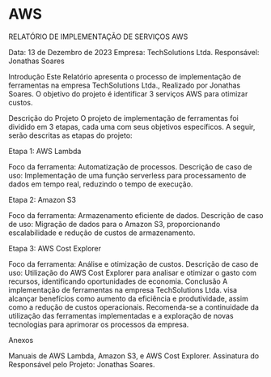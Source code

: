 # AWS
RELATÓRIO DE IMPLEMENTAÇÃO DE SERVIÇOS AWS

Data: 13 de Dezembro de 2023 Empresa: TechSolutions Ltda. Responsável: Jonathas Soares

Introdução Este Relatório apresenta o processo de implementação de ferramentas na empresa TechSolutions Ltda., Realizado por Jonathas Soares. O objetivo do projeto é identificar 3 serviços AWS para otimizar custos.

Descrição do Projeto O projeto de implementação de ferramentas foi dividido em 3 etapas, cada uma com seus objetivos específicos. A seguir, serão descritas as etapas do projeto:

Etapa 1: AWS Lambda

Foco da ferramenta: Automatização de processos. Descrição de caso de uso: Implementação de uma função serverless para processamento de dados em tempo real, reduzindo o tempo de execução.

Etapa 2: Amazon S3

Foco da ferramenta: Armazenamento eficiente de dados. Descrição de caso de uso: Migração de dados para o Amazon S3, proporcionando escalabilidade e redução de custos de armazenamento.

Etapa 3: AWS Cost Explorer

Foco da ferramenta: Análise e otimização de custos. Descrição de caso de uso: Utilização do AWS Cost Explorer para analisar e otimizar o gasto com recursos, identificando oportunidades de economia. Conclusão A implementação de ferramentas na empresa TechSolutions Ltda. visa alcançar benefícios como aumento da eficiência e produtividade, assim como a redução de custos operacionais. Recomenda-se a continuidade da utilização das ferramentas implementadas e a exploração de novas tecnologias para aprimorar os processos da empresa.

Anexos

Manuais de AWS Lambda, Amazon S3, e AWS Cost Explorer. Assinatura do Responsável pelo Projeto: Jonathas Soares.
